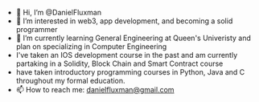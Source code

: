 - 👋 Hi, I’m @DanielFluxman
- 👀 I’m interested in web3, app development, and becoming a solid programmer 
- 🌱 I’m currently learning General Engineering at Queen's Univeristy and plan on specializing in Computer Engineering
- I've taken an IOS development course in the past and am currently partaking in a Solidity, Block Chain and Smart Contract course
- have taken introductory programming courses in Python, Java and C throughout my formal education.
- 📫 How to reach me: danielfluxman@gmail.com

<!---
--->
